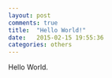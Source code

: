 ```yaml
---
layout: post
comments: true
title:  "Hello World!"
date:   2015-02-15 19:55:36
categories: others
---
```

Hello World.
